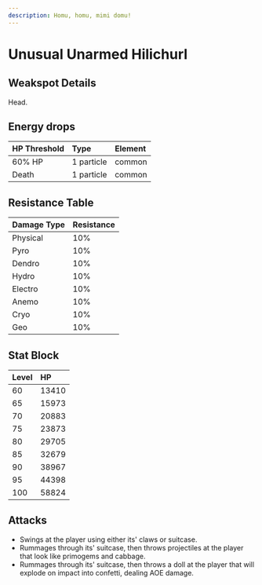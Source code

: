 ```yaml
---
description: Homu, homu, mimi domu!
---
```


# Unusual Unarmed Hilichurl

## Weakspot Details

Head.

## Energy drops

| HP Threshold | Type       | Element |
| :----------- | :--------- | :------ |
| 60% HP       | 1 particle | common  |
| Death        | 1 particle | common  |

## Resistance Table

| Damage Type | Resistance |
| :---------- | :--------- |
| Physical    | 10%        |
| Pyro        | 10%        |
| Dendro      | 10%        |
| Hydro       | 10%        |
| Electro     | 10%        |
| Anemo       | 10%        |
| Cryo        | 10%        |
| Geo         | 10%        |

## Stat Block

| Level | HP    |
| :---- | :---- |
| 60    | 13410 |
| 65    | 15973 |
| 70    | 20883 |
| 75    | 23873 |
| 80    | 29705 |
| 85    | 32679 |
| 90    | 38967 |
| 95    | 44398 |
| 100   | 58824 |

## Attacks

* Swings at the player using either its' claws or suitcase.
* Rummages through its' suitcase, then throws projectiles at the player that look like primogems and cabbage.
* Rummages through its' suitcase, then throws a doll at the player that will explode on impact into confetti, dealing AOE damage.
